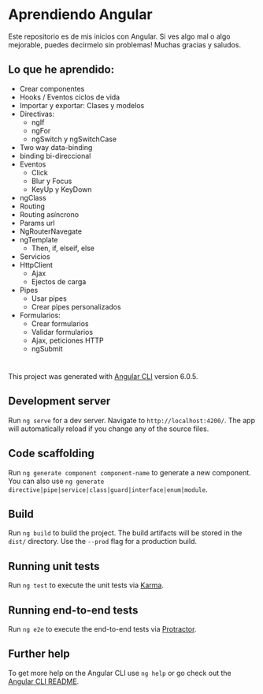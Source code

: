 # Aprendiendo Angular

Este repositorio es de mis inicios con Angular. Si ves algo mal o algo mejorable, puedes decírmelo sin problemas! Muchas gracias y saludos.

## Lo que he aprendido:
* Crear componentes
* Hooks / Eventos ciclos de vida
* Importar y exportar: Clases y modelos
* Directivas:
    * ngIf
    * ngFor
    * ngSwitch y ngSwitchCase
* Two way data-binding
* binding bi-direccional
* Eventos
    * Click
    * Blur y Focus
    * KeyUp y KeyDown
* ngClass
* Routing
* Routing asíncrono
* Params url
* NgRouterNavegate
* ngTemplate
    * Then, if, elseif, else
* Servicios
* HttpClient
    * Ajax
    * Ejectos de carga
* Pipes
    * Usar pipes
    * Crear pipes personalizados
* Formularios:
    * Crear formularios
    * Validar formularios
    * Ajax, peticiones HTTP
    * ngSubmit
#
This project was generated with [Angular CLI](https://github.com/angular/angular-cli) version 6.0.5.

## Development server

Run `ng serve` for a dev server. Navigate to `http://localhost:4200/`. The app will automatically reload if you change any of the source files.

## Code scaffolding

Run `ng generate component component-name` to generate a new component. You can also use `ng generate directive|pipe|service|class|guard|interface|enum|module`.

## Build

Run `ng build` to build the project. The build artifacts will be stored in the `dist/` directory. Use the `--prod` flag for a production build.

## Running unit tests

Run `ng test` to execute the unit tests via [Karma](https://karma-runner.github.io).

## Running end-to-end tests

Run `ng e2e` to execute the end-to-end tests via [Protractor](http://www.protractortest.org/).

## Further help

To get more help on the Angular CLI use `ng help` or go check out the [Angular CLI README](https://github.com/angular/angular-cli/blob/master/README.md).
